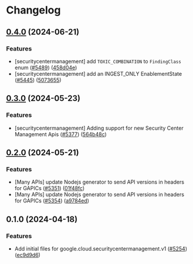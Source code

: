 # Changelog

## [0.4.0](https://github.com/googleapis/google-cloud-node/compare/securitycentermanagement-v0.3.0...securitycentermanagement-v0.4.0) (2024-06-21)


### Features

* [securitycentermanagement] add `TOXIC_COMBINATION` to `FindingClass` enum ([#5489](https://github.com/googleapis/google-cloud-node/issues/5489)) ([458d04e](https://github.com/googleapis/google-cloud-node/commit/458d04e25c339b4bce483f2535e86af8b323f169))
* [securitycentermanagement] add an INGEST_ONLY EnablementState ([#5445](https://github.com/googleapis/google-cloud-node/issues/5445)) ([5073655](https://github.com/googleapis/google-cloud-node/commit/50736554b0433c16534e771d6673dffe3efac7c9))

## [0.3.0](https://github.com/googleapis/google-cloud-node/compare/securitycentermanagement-v0.2.0...securitycentermanagement-v0.3.0) (2024-05-23)


### Features

* [securitycentermanagement] Adding support for new Security Center Management Apis ([#5377](https://github.com/googleapis/google-cloud-node/issues/5377)) ([564b48c](https://github.com/googleapis/google-cloud-node/commit/564b48ca4048a96e3f3ca37085e8712fa63aa1c8))

## [0.2.0](https://github.com/googleapis/google-cloud-node/compare/securitycentermanagement-v0.1.0...securitycentermanagement-v0.2.0) (2024-05-21)


### Features

* [Many APIs] update Nodejs generator to send API versions in headers for GAPICs ([#5351](https://github.com/googleapis/google-cloud-node/issues/5351)) ([01f48fc](https://github.com/googleapis/google-cloud-node/commit/01f48fce63ec4ddf801d59ee2b8c0db9f6fb8372))
* [Many APIs] update Nodejs generator to send API versions in headers for GAPICs ([#5354](https://github.com/googleapis/google-cloud-node/issues/5354)) ([a9784ed](https://github.com/googleapis/google-cloud-node/commit/a9784ed3db6ee96d171762308bbbcd57390b6866))

## 0.1.0 (2024-04-18)


### Features

* Add initial files for google.cloud.securitycentermanagement.v1 ([#5254](https://github.com/googleapis/google-cloud-node/issues/5254)) ([ec9d9d6](https://github.com/googleapis/google-cloud-node/commit/ec9d9d68e5329593ce8cd6a19fe0b3acd44427c2))
